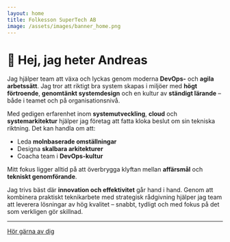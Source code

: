 ```yaml
---
layout: home
title: Folkesson SuperTech AB
image: /assets/images/banner_home.png
---
```


# 👋 Hej, jag heter Andreas

Jag hjälper team att växa och lyckas genom moderna **DevOps-** och **agila arbetssätt**. Jag tror att riktigt bra system skapas i miljöer med **högt förtroende**, **genomtänkt systemdesign** och en kultur av **ständigt lärande** – både i teamet och på organisationsnivå.

Med gedigen erfarenhet inom **systemutveckling**, **cloud** och **systemarkitektur** hjälper jag företag att fatta kloka beslut om sin tekniska riktning. Det kan handla om att:

* Leda **molnbaserade omställningar**
* Designa **skalbara arkitekturer**
* Coacha team i **DevOps-kultur**

Mitt fokus ligger alltid på att överbrygga klyftan mellan **affärsmål** och **tekniskt genomförande**.

Jag trivs bäst där **innovation och effektivitet** går hand i hand. Genom att kombinera praktiskt teknikarbete med strategisk rådgivning hjälper jag team att leverera lösningar av hög kvalitet – snabbt, tydligt och med fokus på det som verkligen gör skillnad.

---

[Hör gärna av dig](/contact.md)
